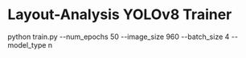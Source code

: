 # Layout-Analysis YOLOv8 Trainer

python train.py --num_epochs 50 --image_size 960 --batch_size 4 --model_type n

